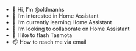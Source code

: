 - 👋 Hi, I’m @oldmanhs
- 👀 I’m interested in Home Assistant
- 🌱 I’m currently learning Home Assistant
- 💞️ I’m looking to collaborate on Home Assistant
- 🌱 I like to flash Tasmota
- 📫 How to reach me via email

<!---
oldmanhs/oldmanhs is a ✨ special ✨ repository because its `README.md` (this file) appears on your GitHub profile.
You can click the Preview link to take a look at your changes.
--->
